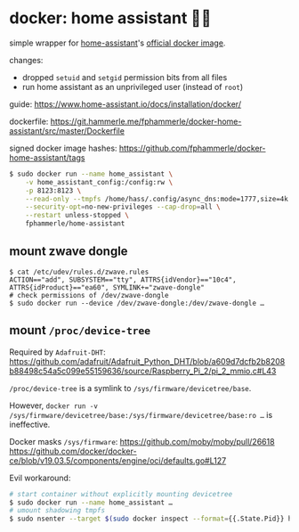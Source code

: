 # docker: home assistant 🏡🐳

simple wrapper for
[home-assistant](https://github.com/home-assistant/home-assistant)'s
[official docker image](https://hub.docker.com/r/homeassistant/home-assistant).

changes:
* dropped `setuid` and `setgid` permission bits from all files
* run home assistant as an unprivileged user (instead of `root`)

guide: https://www.home-assistant.io/docs/installation/docker/

dockerfile: https://git.hammerle.me/fphammerle/docker-home-assistant/src/master/Dockerfile

signed docker image hashes: https://github.com/fphammerle/docker-home-assistant/tags

```sh
$ sudo docker run --name home_assistant \
    -v home_assistant_config:/config:rw \
    -p 8123:8123 \
    --read-only --tmpfs /home/hass/.config/async_dns:mode=1777,size=4k \
    --security-opt=no-new-privileges --cap-drop=all \
    --restart unless-stopped \
    fphammerle/home-assistant
```

## mount zwave dongle

```
$ cat /etc/udev/rules.d/zwave.rules
ACTION=="add", SUBSYSTEM=="tty", ATTRS{idVendor}=="10c4", ATTRS{idProduct}=="ea60", SYMLINK+="zwave-dongle"
# check permissions of /dev/zwave-dongle
$ sudo docker run --device /dev/zwave-dongle:/dev/zwave-dongle …
```

## mount `/proc/device-tree`

Required by `Adafruit-DHT`:
https://github.com/adafruit/Adafruit_Python_DHT/blob/a609d7dcfb2b8208b88498c54a5c099e55159636/source/Raspberry_Pi_2/pi_2_mmio.c#L43

`/proc/device-tree` is a symlink to `/sys/firmware/devicetree/base`.

However, `docker run -v /sys/firmware/devicetree/base:/sys/firmware/devicetree/base:ro …` is ineffective.

Docker masks `/sys/firmware`:
https://github.com/moby/moby/pull/26618
https://github.com/docker/docker-ce/blob/v19.03.5/components/engine/oci/defaults.go#L127

Evil workaround:
```sh
# start container without explicitly mounting devicetree
$ sudo docker run --name home_assistant …
# umount shadowing tmpfs
$ sudo nsenter --target $(sudo docker inspect --format={{.State.Pid}} home_assistant) --mount umount /sys/firmware
```
